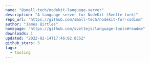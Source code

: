 ```yaml
---
name: "@small-tech/nodekit-language-server"
description: "A language server for NodeKit (Svelte fork)"
repo_url: "https://github.com/small-tech/nodekit-for-codium"
author: "James Birtles"
homepage: "https://github.com/sveltejs/language-tools#readme"
downloads: 1
updated: "2022-02-14T17:46:02.855Z"
github_stars: 3
tags: 
  - tooling
---
```


